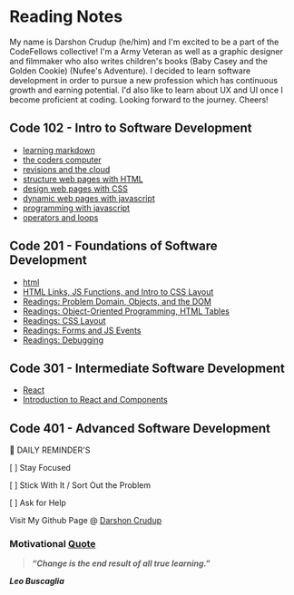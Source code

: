 # Reading Notes

My name is Darshon Crudup (he/him) and I'm excited to be a part of the CodeFellows collective! I'm a Army Veteran as well as a graphic designer and filmmaker who also writes children's books (Baby Casey and the Golden Cookie) (Nufee's Adventure). I decided to learn software development in order to pursue a new profession which has continuous growth and earning potential.  I'd also like to learn about UX and UI once I become proficient at coding. Looking forward to the journey.  Cheers!

## Code 102 - Intro to Software Development
* [learning markdown](./102/read01.md)
* [the coders computer](./102/read02.md)
* [revisions and the cloud](./102/read03.md)
* [structure web pages with HTML](./102/read04.md)
* [design web pages with CSS](./102/read05.md)
* [dynamic web pages with javascript](./102/read06.md)
* [programming with javascript](./102/read07.md)
* [operators and loops](./102/read08.md)

## Code 201 - Foundations of Software Development
* [html](./201/class-01.md)
* [HTML Links, JS Functions, and Intro to CSS Layout](201/class-04.md)
* [Readings: Problem Domain, Objects, and the DOM](201/class-06.md)
* [Readings: Object-Oriented Programming, HTML Tables](201/class-07.md)
* [Readings: CSS Layout](201/class-08.md)
* [Readings: Forms and JS Events](201/class-09.md)
* [Readings: Debugging](201/class-10.md)

## Code 301 - Intermediate Software Development
* [React](301/class-01.md)
* [Introduction to React and Components](301/class-01a.md)

## Code 401 - Advanced Software Development

 :loudspeaker: DAILY REMINDER'S

[ ] Stay Focused

[ ] Stick With It / Sort Out the Problem

[ ] Ask for Help

Visit My Github Page @ [Darshon Crudup](https://github.com/darshon-crudup)

### Motivational [Quote](Quote#)
> ***“Change is the end result of all true learning.”***

**_Leo Buscaglia_**
